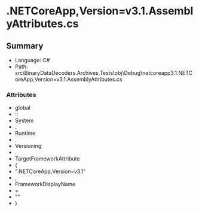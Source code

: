 ﻿# .NETCoreApp,Version=v3.1.AssemblyAttributes.cs

## Summary

* Language: C#
* Path: src\BinaryDataDecoders.Archives.Tests\obj\Debug\netcoreapp3.1\.NETCoreApp,Version=v3.1.AssemblyAttributes.cs

### Attributes

 - global
 - ::
 - System
 - .
 - Runtime
 - .
 - Versioning
 - .
 - TargetFrameworkAttribute
 - (
 - ".NETCoreApp,Version=v3.1"
 - ,
 - FrameworkDisplayName
 - =
 - ""
 - )

